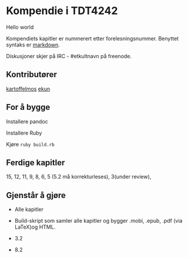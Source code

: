 # Kompendie i TDT4242

Hello world


Kompendiets kapitler er nummerert etter forelesningsnummer. Benyttet syntaks er [markdown](http://daringfireball.net/projects/markdown/).

Diskusjoner skjer på IRC - #etkultnavn på freenode.

## Kontributører
[kartoffelmos](http://kartoffelmos.net)
[ekun](http://glittum.org)

## For å bygge
Installere pandoc

Installere Ruby

Kjøre `ruby build.rb`

## Ferdige kapitler
15, 12, 11, 9, 8, 6, 5 (5.2 må korrekturleses), 3(under review),


## Gjenstår å gjøre
* Alle kapitler
* Build-skript som samler alle kapitler og bygger .mobi, .epub, .pdf (via LaTeX)og HTML.

* 3.2
* 8.2

